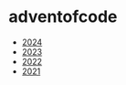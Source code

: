 # adventofcode

* [2024](https://adventofcode.com/2024)
* [2023](https://adventofcode.com/2023)
* [2022](https://adventofcode.com/2022)
* [2021](https://adventofcode.com/2021)
